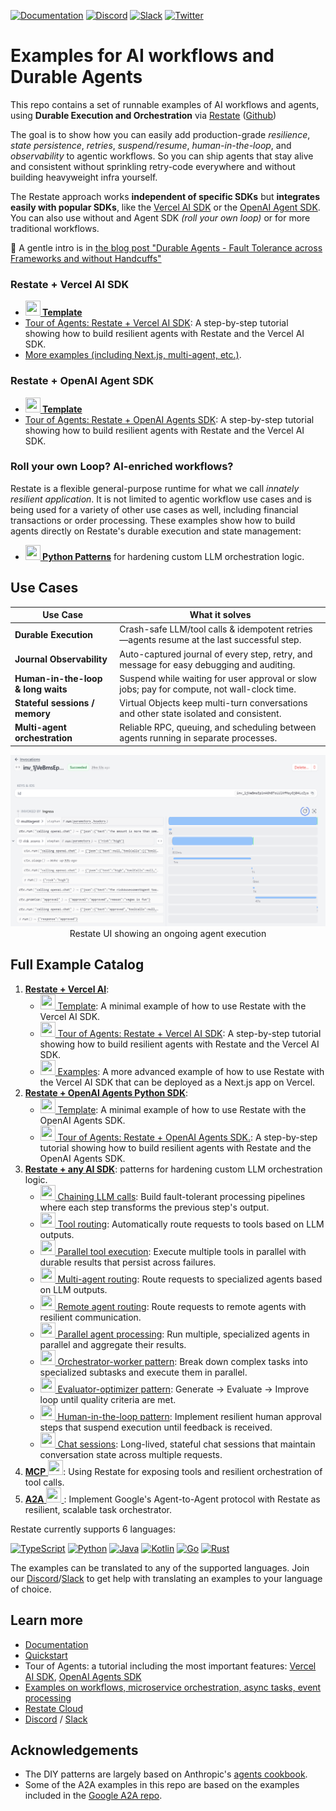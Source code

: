 <!-- markdown-link-check-disable -->
[![Documentation](https://img.shields.io/badge/doc-reference-blue)](https://docs.restate.dev)
[![Discord](https://img.shields.io/discord/1128210118216007792?logo=discord)](https://discord.gg/skW3AZ6uGd)
[![Slack](https://img.shields.io/badge/Slack-4A154B?logo=slack&logoColor=fff)](https://join.slack.com/t/restatecommunity/shared_invite/zt-2v9gl005c-WBpr167o5XJZI1l7HWKImA)
[![Twitter](https://img.shields.io/twitter/follow/restatedev.svg?style=social&label=Follow)](https://x.com/intent/follow?screen_name=restatedev)
<!-- markdown-link-check-enable -->

# Examples for AI workflows and Durable Agents

This repo contains a set of runnable examples of AI workflows and agents, using  **Durable Execution and Orchestration** via [Restate](https://restate.dev/) ([Github](https://github.com/restatedev/restate))

The goal is to show how you can easily add production-grade _resilience_, _state persistence_, _retries_, _suspend/resume_, _human-in-the-loop_, and _observability_ to agentic workflows. So you can ship agents that stay alive and consistent without sprinkling retry-code everywhere and without building heavyweight infra yourself.

The Restate approach works **independent of specific SDKs** but **integrates easily with popular SDKs**, like the [Vercel AI SDK](https://ai-sdk.dev/) or the [OpenAI Agent SDK](https://openai.github.io/openai-agents-python/). You can also use without and Agent SDK _(roll your own loop)_ or for more traditional workflows.

📄 A gentle intro is in [the blog post "Durable Agents - Fault Tolerance across Frameworks and without Handcuffs"](https://restate.dev/blog/durable-ai-loops-fault-tolerance-across-frameworks-and-without-handcuffs/)

### Restate + Vercel AI SDK

- **[<img src="https://skillicons.dev/icons?i=ts" width="24" height="24"> Template](vercel-ai/template)**
- [Tour of Agents: Restate + Vercel AI SDK](vercel-ai/tour-of-agents): A step-by-step tutorial showing how to build resilient agents with Restate and the Vercel AI SDK.
- [More examples (including Next.js, multi-agent, etc.)](vercel-ai/examples).

### Restate + OpenAI Agent SDK

- **[<img src="https://skillicons.dev/icons?i=python&theme=light" width="24" height="24"> Template](openai-agents/template)**
- [Tour of Agents: Restate + OpenAI Agents SDK](openai-agents/tour-of-agents): A step-by-step tutorial showing how to build resilient agents with Restate and the Vercel AI SDK.

### Roll your own Loop? AI-enriched workflows?

Restate is a flexible general-purpose runtime for what we call _innately resilient application_. It is not limited to agentic workflow use cases and is being used for a variety of other use cases as well, including financial transactions or order processing. These examples show how to build agents directly on Restate's durable execution and state management:

- **[<img src="https://skillicons.dev/icons?i=python&theme=light" width="24" height="24"> Python Patterns](python-patterns/README.md)** for hardening custom LLM orchestration logic.


## Use Cases

| Use Case                           | What it solves                                                                              |
| ---------------------------------- | ------------------------------------------------------------------------------------------- |
| **Durable Execution**              | Crash-safe LLM/tool calls & idempotent retries—agents resume at the last successful step.   |
| **Journal Observability**          | Auto-captured journal of every step, retry, and message for easy debugging and auditing.    |
| **Human-in-the-loop & long waits** | Suspend while waiting for user approval or slow jobs; pay for compute, not wall-clock time. |
| **Stateful sessions / memory**     | Virtual Objects keep multi-turn conversations and other state isolated and consistent.      |
| **Multi-agent orchestration**      | Reliable RPC, queuing, and scheduling between agents running in separate processes.         |


<p style="text-align: center;">
  <img src="vercel-ai/examples/doc/img/multi_agent_complete.png" alt="OpenAI Agent SDK invocation UI" width="600px"/><br/>
  Restate UI showing an ongoing agent execution
</p>


## Full Example Catalog

1. [**Restate + Vercel AI**](vercel-ai): 
   - [<img src="https://skillicons.dev/icons?i=ts" width="24" height="24"> Template](vercel-ai/template): A minimal example of how to use Restate with the Vercel AI SDK.
   - [<img src="https://skillicons.dev/icons?i=ts" width="24" height="24"> Tour of Agents: Restate + Vercel AI SDK](vercel-ai/tour-of-agents): A step-by-step tutorial showing how to build resilient agents with Restate and the Vercel AI SDK.
   - [<img src="https://skillicons.dev/icons?i=ts" width="24" height="24"> Examples](vercel-ai/examples): A more advanced example of how to use Restate with the Vercel AI SDK that can be deployed as a Next.js app on Vercel.
2. [**Restate + OpenAI Agents Python SDK**](openai-agents): 
   - [<img src="https://skillicons.dev/icons?i=python&theme=light" width="24" height="24"> Template](openai-agents/template): A minimal example of how to use Restate with the OpenAI Agents SDK.
   - [<img src="https://skillicons.dev/icons?i=python&theme=light" width="24" height="24"> Tour of Agents: Restate + OpenAI Agents SDK.](openai-agents/tour-of-agents): A step-by-step tutorial showing how to build resilient agents with Restate and the OpenAI Agents SDK.
2. [**Restate + any AI SDK**](python-patterns): patterns for hardening custom LLM orchestration logic.
   - [<img src="https://skillicons.dev/icons?i=python&theme=light" width="24" height="24"> Chaining LLM calls](python-patterns/app/chaining.py): Build fault-tolerant processing pipelines where each step transforms the previous step's output.
   - [<img src="https://skillicons.dev/icons?i=python&theme=light" width="24" height="24"> Tool routing](python-patterns/app/routing_to_tool.py): Automatically route requests to tools based on LLM outputs.
   - [<img src="https://skillicons.dev/icons?i=python&theme=light" width="24" height="24"> Parallel tool execution](python-patterns/app/parallel_tools.py): Execute multiple tools in parallel with durable results that persist across failures.
   - [<img src="https://skillicons.dev/icons?i=python&theme=light" width="24" height="24"> Multi-agent routing](python-patterns/app/routing_to_agent.py): Route requests to specialized agents based on LLM outputs.
   - [<img src="https://skillicons.dev/icons?i=python&theme=light" width="24" height="24"> Remote agent routing](python-patterns/app/routing_to_remote_agent.py): Route requests to remote agents with resilient communication.
   - [<img src="https://skillicons.dev/icons?i=python&theme=light" width="24" height="24"> Parallel agent processing](python-patterns/app/parallel_agents.py): Run multiple, specialized agents in parallel and aggregate their results.
   - [<img src="https://skillicons.dev/icons?i=python&theme=light" width="24" height="24"> Orchestrator-worker pattern](python-patterns/app/orchestrator_workers.py): Break down complex tasks into specialized subtasks and execute them in parallel.
   - [<img src="https://skillicons.dev/icons?i=python&theme=light" width="24" height="24"> Evaluator-optimizer pattern](python-patterns/app/evaluator_optimizer.py): Generate → Evaluate → Improve loop until quality criteria are met.
   - [<img src="https://skillicons.dev/icons?i=python&theme=light" width="24" height="24"> Human-in-the-loop pattern](python-patterns/app/human_in_the_loop.py): Implement resilient human approval steps that suspend execution until feedback is received.
   - [<img src="https://skillicons.dev/icons?i=python&theme=light" width="24" height="24"> Chat sessions](python-patterns/app/chat.py): Long-lived, stateful chat sessions that maintain conversation state across multiple requests.
3. [**MCP** <img src="https://skillicons.dev/icons?i=ts" width="24" height="24">](mcp): Using Restate for exposing tools and resilient orchestration of tool calls.
4. [**A2A** <img src="https://skillicons.dev/icons?i=python&theme=light" width="24" height="24"> ](a2a): Implement Google's Agent-to-Agent protocol with Restate as resilient, scalable task orchestrator.

Restate currently supports 6 languages:

[![TypeScript](https://skillicons.dev/icons?i=ts)](https://docs.restate.dev/develop/ts/overview)
[![Python](https://skillicons.dev/icons?i=python&theme=light)](https://docs.restate.dev/develop/python/overview)
[![Java](https://skillicons.dev/icons?i=java&theme=light)](https://docs.restate.dev/develop/java/overview)
[![Kotlin](https://skillicons.dev/icons?i=kotlin&theme=light)](https://docs.restate.dev/develop/java/overview)
[![Go](https://skillicons.dev/icons?i=go)](https://docs.restate.dev/develop/go/overview)
[![Rust](https://skillicons.dev/icons?i=rust&theme=light)](https://docs.rs/restate-sdk/latest/restate_sdk/)

The examples can be translated to any of the supported languages. 
Join our [Discord](https://discord.gg/skW3AZ6uGd)/[Slack](https://join.slack.com/t/restatecommunity/shared_invite/zt-2v9gl005c-WBpr167o5XJZI1l7HWKImA) to get help with translating an examples to your language of choice.

## Learn more
- [Documentation](https://docs.restate.dev/)
- [Quickstart](https://docs.restate.dev/get_started/quickstart)
- Tour of Agents: a tutorial including the most important features: [Vercel AI SDK](https://docs.restate.dev/tour/vercel-ai-agents), [OpenAI Agents SDK](https://docs.restate.dev/tour/openai-agents) 
- [Examples on workflows, microservice orchestration, async tasks, event processing](https://github.com/restatedev/examples)
- [Restate Cloud](https://restate.dev/cloud/)
- [Discord](https://discord.gg/skW3AZ6uGd) / [Slack](https://join.slack.com/t/restatecommunity/shared_invite/zt-2v9gl005c-WBpr167o5XJZI1l7HWKImA)

## Acknowledgements

- The DIY patterns are largely based on Anthropic's [agents cookbook](https://github.com/anthropics/anthropic-cookbook/tree/main/patterns/agents).
- Some of the A2A examples in this repo are based on the examples included in the [Google A2A repo](https://github.com/google/A2A/tree/main).
